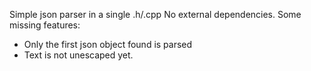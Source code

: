 Simple json parser in a single .h/.cpp
No external dependencies.
Some missing features:
- Only the first json object found is parsed
- Text is not unescaped yet.